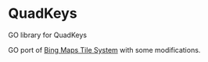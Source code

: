 # QuadKeys
GO library for QuadKeys

GO port of [Bing Maps Tile System](https://msdn.microsoft.com/en-us/library/bb259689.aspx) with some modifications. 